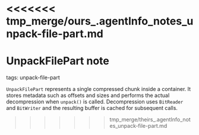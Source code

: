 <<<<<<< tmp_merge/ours_.agentInfo_notes_unpack-file-part.md
=======
# UnpackFilePart note

tags: unpack-file-part

`UnpackFilePart` represents a single compressed chunk inside a container. It
stores metadata such as offsets and sizes and performs the actual decompression
when `unpack()` is called. Decompression uses `BitReader` and `BitWriter` and the
resulting buffer is cached for subsequent calls.
>>>>>>> tmp_merge/theirs_.agentInfo_notes_unpack-file-part.md
